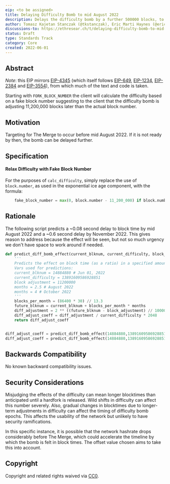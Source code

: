 ```yaml
---
eip: <to be assigned>
title: Delaying Difficulty Bomb to mid August 2022
description: Delays the difficulty bomb by a further 500000 blocks, to the middle of August 2022.
author: Tomasz Kajetan Stanczak (@tkstanczak), Eric Marti Haynes (@ericmartihaynes), Josh Klopfenstein (@joshklop)
discussions-to: https://ethresear.ch/t/delaying-difficulty-bomb-to-mid-august-2022/12762
status: Draft
type: Standards Track
category: Core
created: 2022-06-01
---
```


## Abstract
*Note*: this EIP mirrors [EIP-4345](eip-4345.md) (which itself follows [EIP-649](eip-649.md), [EIP-1234](eip-1234.md), [EIP-2384](eip-2384.md) and [EIP-3554](eip-3554.md)), from which much of the text and code is taken.
    
Starting with `FORK_BLOCK_NUMBER` the client will calculate the difficulty based on a fake block number suggesting to the client that the difficulty bomb is adjusting 11,200,000 blocks later than the actual block number.

## Motivation
Targeting for The Merge to occur before mid August 2022. If it is not ready by then, the bomb can be delayed further.

## Specification
#### Relax Difficulty with Fake Block Number
For the purposes of `calc_difficulty`, simply replace the use of `block.number`, as used in the exponential ice age component, with the formula:
```py
    fake_block_number = max(0, block.number - 11_200_000) if block.number >= FORK_BLOCK_NUMBER else block.number
```
## Rationale

The following script predicts a ~0.08 second delay to block time by mid August 2022 and a ~0.6 second delay by November 2022. This gives reason to address because the effect will be seen, but not so much urgency we don't have space to work around if needed.

```python
def predict_diff_bomb_effect(current_blknum, current_difficulty, block_adjustment, months):
    '''
    Predicts the effect on block time (as a ratio) in a specified amount of months in the future.
    Vars used for predictions:
    current_blknum = 14884880 # Jun 01, 2022
    current_difficulty = 13891609586928851
    block adjustment = 11200000
    months = 2.5 # August 2022
    months = 4 # October 2022
    '''
    blocks_per_month = (86400 * 30) // 13.3
    future_blknum = current_blknum + blocks_per_month * months
    diff_adjustment = 2 ** ((future_blknum - block_adjustment) // 100000 - 2)
    diff_adjust_coeff = diff_adjustment / current_difficulty * 2048
    return diff_adjust_coeff


diff_adjust_coeff = predict_diff_bomb_effect(14884880,13891609586928851,11200000,2.5)
diff_adjust_coeff = predict_diff_bomb_effect(14884880,13891609586928851,11200000,4)
```

## Backwards Compatibility
No known backward compatibility issues.

## Security Considerations
Misjudging the effects of the difficulty can mean longer blocktimes than anticipated until a hardfork is released. Wild shifts in difficulty can affect this number severely. Also, gradual changes in blocktimes due to longer-term adjustments in difficulty can affect the timing of difficulty bomb epochs. This affects the usability of the network but unlikely to have security ramifications.

In this specific instance, it is possible that the network hashrate drops considerably before The Merge, which could accelerate the timeline by which the bomb is felt in block times. The offset value chosen aims to take this into account.

## Copyright
Copyright and related rights waived via [CC0](../LICENSE.md).

